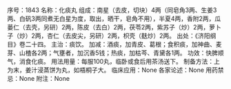 序号：1843
名称：化痰丸
组成：南星（去皮，切块）4两（同皂角3两、生姜3两、白矾3两同煮无白星为度，取出，晒干，皂角不用），半夏4两，香附2两，瓜蒌仁（去壳，另研）2两，陈皮（去白）2两，茯苓2两，紫苏子（炒）2两，萝卜子（炒）2两，杏仁（去皮尖，另研）2两，枳壳（麸炒）2两。
出处：《济阳纲目》卷二十四。
主治：痰饮。
加减：酒痰，加青皮、葛根；食积痰，加神曲、麦芽、山楂各2两；气壅者，加沉香5钱；热痰，加枯芩、青黛各1两。
功效：快脾顺气，消食化痰。
用法用量：每服100丸，临卧或食后用茶汤送下。
制备方法：上为末，姜汁浸蒸饼为丸，如梧桐子大。
临床应用：None
各家论述：None
用药禁忌：None
附注：None
